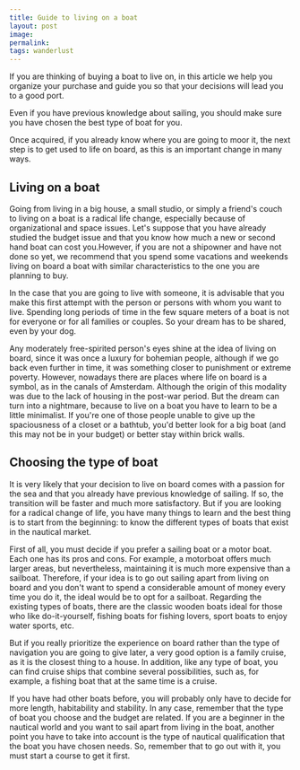```yaml
---
title: Guide to living on a boat
layout: post
image:
permalink:
tags: wanderlust
---
```


If you are thinking of buying a boat to live on, in this article we help you organize your purchase and guide you so that your decisions will lead you to a good port.

Even if you have previous knowledge about sailing, you should make sure you have chosen the best type of boat for you.

Once acquired, if you already know where you are going to moor it, the next step is to get used to life on board, as this is an important change in many ways.

## Living on a boat

Going from living in a big house, a small studio, or simply a friend's couch to living on a boat is a radical life change, especially because of organizational and space issues. Let's suppose that you have already studied the budget issue and that you know how much a new or second hand boat can cost you.However, if you are not a shipowner and have not done so yet, we recommend that you spend some vacations and weekends living on board a boat with similar characteristics to the one you are planning to buy. 

In the case that you are going to live with someone, it is advisable that you make this first attempt with the person or persons with whom you want to live. Spending long periods of time in the few square meters of a boat is not for everyone or for all families or couples. So your dream has to be shared, even by your dog.

Any moderately free-spirited person's eyes shine at the idea of living on board, since it was once a luxury for bohemian people, although if we go back even further in time, it was something closer to punishment or extreme poverty. However, nowadays there are places where life on board is a symbol, as in the canals of Amsterdam. Although the origin of this modality was due to the lack of housing in the post-war period. But the dream can turn into a nightmare, because to live on a boat you have to learn to be a little minimalist. If you're one of those people unable to give up the spaciousness of a closet or a bathtub, you'd better look for a big boat (and this may not be in your budget) or better stay within brick walls.

## Choosing the type of boat

It is very likely that your decision to live on board comes with a passion for the sea and that you already have previous knowledge of sailing. If so, the transition will be faster and much more satisfactory. But if you are looking for a radical change of life, you have many things to learn and the best thing is to start from the beginning: to know the different types of boats that exist in the nautical market.

First of all, you must decide if you prefer a sailing boat or a motor boat. Each one has its pros and cons. For example, a motorboat offers much larger areas, but nevertheless, maintaining it is much more expensive than a sailboat. Therefore, if your idea is to go out sailing apart from living on board and you don't want to spend a considerable amount of money every time you do it, the ideal would be to opt for a sailboat. Regarding the existing types of boats, there are the classic wooden boats ideal for those who like do-it-yourself, fishing boats for fishing lovers, sport boats to enjoy water sports, etc. 

But if you really prioritize the experience on board rather than the type of navigation you are going to give later, a very good option is a family cruise, as it is the closest thing to a house. In addition, like any type of boat, you can find cruise ships that combine several possibilities, such as, for example, a fishing boat that at the same time is a cruise.

If you have had other boats before, you will probably only have to decide for more length, habitability and stability. In any case, remember that the type of boat you choose and the budget are related. If you are a beginner in the nautical world and you want to sail apart from living in the boat, another point you have to take into account is the type of nautical qualification that the boat you have chosen needs. So, remember that to go out with it, you must start a course to get it first.
